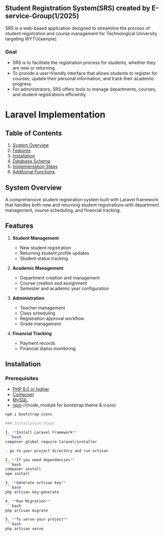 
## Student Registration System(SRS) created by E-service-Group(1/2025)

SRS is a web-based application designed to streamline the process of student registration and course management for Technological University targeting WYTU(sample).

### Goal

- SRS is to facilitate the registration process for students, whether they are new or returning. 
- To provide a user-friendly interface that allows students to register for courses, update their personal information, and track their academic progress. 
- For administrators, SRS offers tools to manage departments, courses, and student registrations efficiently.

<!-- ### Key Features

1. **User -Friendly Interface**: The system is designed with an intuitive interface that simplifies the registration process for students. It provides clear navigation and easy access to necessary information.

2. **Student Registration**: New students can easily register by filling out a form with their personal details, while returning students can log in to update their information and register for new courses.

3. **Course Management**: Administrators can create and manage courses, assign teachers, and set prerequisites. This feature ensures that students have access to the courses they need for their academic progression.

4. **Department Management**: The system allows for the creation and management of various academic departments, ensuring that courses are organized and categorized appropriately.

5. **Academic Year and Semester Management**: Administrators can define academic years and semesters, which helps in organizing course offerings and student registrations according to the academic calendar.

6. **Financial Tracking**: The system includes a finance module that tracks student payments, financial statuses, and approve invoices.

7. **Class Scheduling**: Administrators can create and manage class schedules, ensuring that students are informed about when and where their classes will take place.

8. **Reporting**: Reporting features allow administrators to generate reports on student registration statistics, and financial status. -->

<!-- ### Benefits

- **Efficiency**: The system automates many of the manual processes involved in student registration, reducing administrative workload and minimizing errors.
- **Accessibility**: Students can access the system from anywhere with an internet connection, making it convenient for them to register and manage their academic profiles.
- **Data Integrity**: The use of a centralized database ensures that all student information is stored securely and can be easily retrieved or updated as needed.
- **Improved Communication**: The system can facilitate communication between students and administrators, providing notifications and updates regarding registrations, payments, and academic progress. -->

# Laravel Implementation

## Table of Contents
1. [System Overview](#system-overview)
2. [Features](#features)
3. [Installation](#installation)
4. [Database Schema](#database-schema)
5. [Implementation Steps](#implementation-steps)
6. [Additional Functions](#additional-functions)

## System Overview <a name="system-overview"></a>
A comprehensive student registration system built with Laravel framework that handles both new and returning student registrations with department management, course scheduling, and financial tracking.

## Features <a name="features"></a>
1. **Student Management**
   - New student registration
   - Returning student profile updates
   - Student status tracking

2. **Academic Management**
   - Department creation and management
   - Course creation and assignment
   - Semester and academic year configuration

3. **Administration**
   - Teacher management
   - Class scheduling
   - Registration approval workflow
   - Grade management

4. **Financial Tracking**
   - Payment records
   - Financial status monitoring

## Installation <a name="installation"></a>

### Prerequisites
- [PHP 8.0 or higher](https://www.php.net/downloads)
- [Composer](https://getcomposer.org/download/)
- [MySQL](https://dev.mysql.com/downloads/mysql/)
- [npm](https://icons.getbootstrap.com/) //(node_module for bootstrap theme & icons)
```bash
npm i bootstrap-icons

### Installation Steps

1. **Install Laravel Framework**
```bash
composer global require laravel/installer

- go to your project directory and run artisan

2. **If you need dependencies**
```bash
composer install
npm install

3. **Generate artisan key**
```bash
php artisan key:generate

4. **Run Migration**
```bash
php artisan migrate

5. **To serve your project**
```bash
php artisan serve
